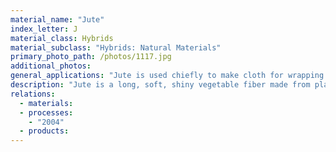 ```yaml
---
material_name: "Jute"
index_letter: J
material_class: Hybrids
material_subclass: "Hybrids: Natural Materials"
primary_photo_path: /photos/1117.jpg
additional_photos:
general_applications: "Jute is used chiefly to make cloth for wrapping bales of raw cotton, and to make sacks and coarse cloth. The fibers are also woven into curtains, chair coverings, carpets, area rugs, hessian cloth, and backing for linoleum."
description: "Jute is a long, soft, shiny vegetable fiber made from plants in the genus Corchorus, family Malvaceae. Like kenaf, industrial hemp, flax (linen) and ramie, jute is a bast fiber plant, one in which the fibers extracted from the stem or bast. Jute is one of the cheapest natural fibers and is second only to cotton in amount produced and variety of uses. It can be spun into coarse, strong threads. When woven it is called hessian or burlap. There is growing interest in using jute as reinforcement in composites, replacing glass."
relations:
  - materials:
  - processes:
    - "2004"
  - products:
---
```

